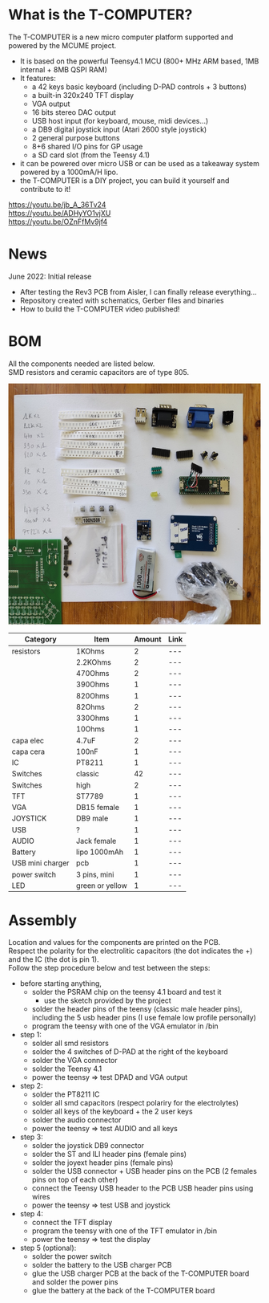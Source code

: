 # What is the T-COMPUTER?
The T-COMPUTER is a new micro computer platform supported and powered by the MCUME project.
- It is based on the powerful Teensy4.1 MCU (800+ MHz ARM based, 1MB internal + 8MB QSPI RAM)
- It features: 
  - a 42 keys basic keyboard (including D-PAD controls + 3 buttons)
  - a built-in 320x240 TFT display
  - VGA output 
  - 16 bits stereo DAC output
  - USB host input (for keyboard, mouse, midi devices...)
  - a DB9 digital joystick input (Atari 2600 style joystick)
  - 2 general purpose buttons    
  - 8+6 shared I/O pins for GP usage
  - a SD card slot (from the Teensy 4.1)
- it can be powered over micro USB or can be used as a takeaway system powered by a 1000mA/H lipo.   
- the T-COMPUTER is a DIY project, you can build it yourself and contribute to it!

https://youtu.be/jb_A_36Tv24 <br>
https://youtu.be/ADHyYO1vjXU <br>
https://youtu.be/OZnFfMv9jf4 <br>

# News
June 2022: Initial release<br>
- After testing the Rev3 PCB from Aisler, I can finally release everything...
- Repository created with schematics, Gerber files and binaries
- How to build the T-COMPUTER video published! 

# BOM

All the components needed are listed below.<br>
SMD resistors and ceramic capacitors are of type 805.<br>

<p align="left">
  <img width="640" height="480" src="/images/diybom.jpg">
</p>

| Category | Item | Amount | Link |
| --- | --- | --- | --- |
| resistors| 1KOhms | 2 | --- |
| | 2.2KOhms | 2 | --- |
| | 470Ohms | 2 | --- |
| | 390Ohms | 1 | --- |
| | 820Ohms | 1 | --- |
| | 82Ohms | 2 | --- |
| | 330Ohms | 1 | --- |
| | 10Ohms | 1 | --- |
| capa elec| 4.7uF | 2 | --- |
| capa cera | 100nF | 1 | --- |
| IC| PT8211 | 1 | --- |
| Switches| classic | 42 | --- |
| Switches| high | 2 | --- |
| TFT| ST7789 | 1 | --- |
| VGA| DB15 female | 1 | --- |
| JOYSTICK| DB9 male | 1 | --- |
| USB| ? | 1 | --- |
| AUDIO| Jack female | 1 | --- |
| Battery| lipo 1000mAh | 1 | --- |
| USB mini charger| pcb | 1 | --- |
| power switch| 3 pins, mini | 1 | --- |
| LED| green or yellow | 1 | --- |


# Assembly
Location and values for the components are printed on the PCB.<br>
Respect the polarity for the electrolitic capacitors (the dot indicates the +) and the IC (the dot is pin 1).<br>
Follow the step procedure below and test between the steps:
- before starting anything, 
  -  solder the PSRAM chip on the teensy 4.1 board and test it
     - use the sketch provided by the project
  - solder the header pins of the teensy (classic male header pins), including the 5 usb header pins (I use female low profile personally)
  - program the teensy with one of the VGA emulator in /bin
- step 1:
  - solder all smd resistors
  - solder the 4 switches of D-PAD at the right of the keyboard
  - solder the VGA connector
  - solder the Teensy 4.1 
  - power the teensy => test DPAD and VGA output
- step 2:
  - solder the PT8211 IC
  - solder all smd capacitors (respect polariry for the electrolytes)
  - solder all keys of the keyboard + the 2 user keys 
  - solder the audio connector
  - power the teensy => test AUDIO and all keys
- step 3: 
  - solder the joystick DB9 connector
  - solder the ST and ILI header pins (female pins)
  - solder the joyext header pins (female pins)
  - solder the USB connector + USB header pins on the PCB (2 females pins on top of each other)
  - connect the Teensy USB header to the PCB USB header pins using wires
  - power the teensy => test USB and joystick
- step 4: 
  - connect the TFT display
  - program the teensy with one of the TFT emulator in /bin
  - power the teensy => test the display
- step 5 (optional):  
  - solder the power switch
  - solder the battery to the USB charger PCB
  - glue the USB charger PCB at the back of the T-COMPUTER board and solder the power pins
  - glue the battery at the back of the T-COMPUTER board
